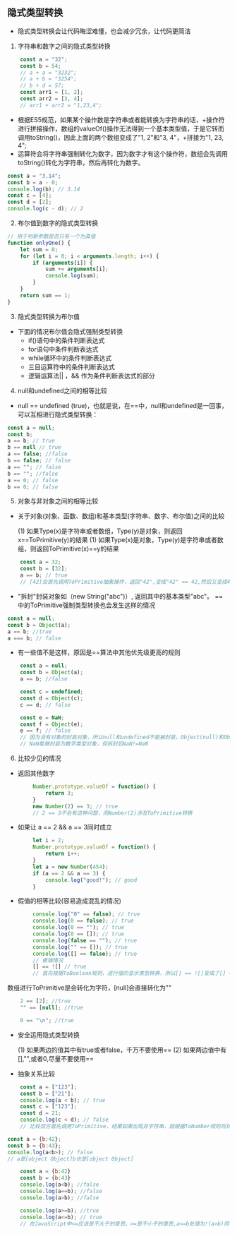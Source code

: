 ## 隐式类型转换

 - 隐式类型转换会让代码晦涩难懂，也会减少冗余，让代码更简洁
 1. 字符串和数字之间的隐式类型转换
 

``` js
    const a = "32";
    const b = 54;
    // a + a = "3232";
    // a + b = "3254";
    // b + d = 57;
    const arr1 = [1, 2];
    const arr2 = [3, 4];
    // arr1 + arr2 = "1,23,4";
```

* 根据ES5规范，如果某个操作数是字符串或者能转换为字符串的话，+操作符进行拼接操作，数组的valueOf()操作无法得到一个基本类型值，于是它转而调用toString()，因此上面的两个数组变成了"1, 2"和"3, 4"，+拼接为"1, 23, 4"; 
* 运算符会将字符串强制转化为数字，因为数字才有这个操作符，数组会先调用toString()转化为字符串，然后再转化为数字。

``` js
const a = "3.14";
const b = a - 0;
console.log(b); // 3.14
const c = [4];
const d = [2];
console.log(c - d); // 2
```

2. 布尔值到数字的隐式类型转换

``` js
// 用于判断参数是否只有一个为真值
function onlyOne() {
    let sum = 0;
    for (let i = 0; i < arguments.length; i++) {
        if (arguments[i]) {
            sum += arguments[i];
            console.log(sum);
        }
    }
    return sum == 1;
}
```

3. 隐式类型转换为布尔值
* 下面的情况布尔值会隐式强制类型转换
    - if()语句中的条件判断表达式
    - for语句中条件判断表达式
    - while循环中的条件判断表达式
    - 三目运算符中的条件判断表达式
    - 逻辑运算法|| ，&& 作为条件判断表达式的部分
4. null和undefined之间的相等比较
* null == undefined (true)，也就是说，在==中，null和undefined是一回事，可以互相进行隐式类型转换：

``` js
const a = null;
const b;
a == b; // true
b == null // true
a == false; //false
b == false; // false
a == ""; // false
b == ""; //false
a == 0; // false
b == 0; // false
```

5. 对象与非对象之间的相等比较
* 关于对象(对象、函数、数组)和基本类型(字符串、数字、布尔值)之间的比较

    (1) 如果Type(x)是字符串或者数组，Type(y)是对象，则返回x==ToPrimitive(y)的结果
    (1) 如果Type(x)是对象，Type(y)是字符串或者数组，则返回ToPrimitive(x)==y的结果

``` js
    const a = 32;
    const b = [32];
    a == b; // true
    // [42]会首先调用ToPrimitive抽象操作，返回"42",变成"42" == 42,然后又变成42 == 42
```

* "拆封"封装对象如（new String("abc")）, 返回其中的基本类型"abc"。 == 中的ToPrimitive强制类型转换也会发生这样的情况

``` js
const a = null;
const b = Object(a);
a == b; //true
a === b; // false
```

* 有一些值不是这样，原因是==算法中其他优先级更高的规则

``` js
    const a = null;
    const b = Object(a);
    a == b; //false

    const c = undefined;
    const d = Object(c);
    c == d; // false

    const e = NaN;
    const f = Object(e);
    e == f; // false
    // 因为没有对象的封装对象，所以null和undefined不能被封装，Object(null)和Object()均返回一个常规对象
    // NaN能够封装为数字类型对象，但拆封后NaN!=NaN
```

6. 比较少见的情况

 -  返回其他数字

``` js
        Number.prototype.valueOf = function() {
            return 3;
        }
        new Number(2) == 3; // true
        // 2 == 3不会有这种问题，而Number(2)涉及ToPrimitive转换
```

* 如果让 a == 2 && a == 3同时成立

``` js
        let i = 2;
        Number.prototype.valueOf = function() {
            return i++;
        }
        let a = new Number(454);
        if (a == 2 && a == 3) {
            console.log("good!"); // good
        }
```

* 假值的相等比较(容易造成混乱的情况)

``` js
        console.log("0" == false); // true
        console.log(0 == false); // true
        console.log(0 == ""); // true
        console.log(0 == []); // true
        console.log(false == ""); // true
        console.log("" == []); // true
        console.log([] == false); // true
        // 极端情况
        [] == ![] // true
        // 首先根据ToBoolean规则，进行值的显示类型转换，所以[] == ![]变成了[] == false
```

数组进行ToPrimitive是会转化为字符，[null]会直接转化为""

``` js
    2 == [2]; //true
    "" == [null]; //true
```

``` js
    0 == "\n"; //true
```

* 安全运用隐式类型转换

    (1) 如果两边的值其中有true或者false，千万不要使用==
    (2) 如果两边值中有[],"",或者0,尽量不要使用==

* 抽象关系比较

``` js
    const a = ["123"];
    const b = ["21"];
    console.log(a < b); // true
    const c = ["123"];
    const d = 21;
    console.log(c < d); // false
    // 比较双方首先调用ToPrimitive，结果如果出现非字符串，就根据ToNumber规则将双方转化为数字进行比较，如果都是字符串，就从头比较字符编码。
```
```js
const a = {b:42};
const b = {b:43};
console.log(a<b>); // false
// a是[object Object]b也是[object Object]
```
```js
    const a = {b:42}
    const b = {b:43}
    console.log(a<b); //false
    console.log(a==b); //false
    console.log(a>b); //false

    console.log(a>=b); //true
    console.log(a<=b); // true
    // 在JavaScript中<=应该是不大于的意思，>=是不小于的意思,a<=b处理为!(a>b)同理a>=b处理为(!(a<b>))
```
